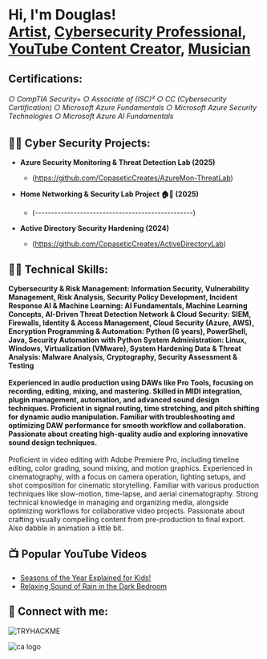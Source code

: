 <h1>Hi, I'm Douglas! <br/><a href="https://douglashale.net/">Artist</a>, <a href="https://www.linkedin.com/in/douglas-hale-002303121/">Cybersecurity Professional</a>, <a href="https://www.youtube.com/@WhizkidWondersLearning">YouTube 
Content Creator</a>, <a href="https://youtube.com/@copaseticarts9067?si=1mqr3IMhNfyr7mII">Musician</a></h1>

<h2> Certifications: 
<h6> ○ CompTIA Security+
○ Associate of (ISC)²
○ CC (Cybersecurity Certification)
○ Microsoft Azure Fundamentals
○ Microsoft Azure Security Technologies
○ Microsoft Azure AI Fundamentals </h6> <h2>
  
<h2>👨‍💻 Cyber Security Projects:</h2>

- <b>Azure Security Monitoring & Threat Detection Lab (2025)</b>
  - (https://github.com/CopaseticCreates/AzureMon-ThreatLab)

- <b>Home Networking & Security Lab Project 🏠🔐 (2025)</b>
  - (-------------------------------------------------)

- <b>Active Directory Security Hardening (2024)</b>
  - (https://github.com/CopaseticCreates/ActiveDirectoryLab)

<h2>👨‍💻 Technical Skills:</h2>
<b>Cybersecurity & Risk Management: Information Security, Vulnerability Management, Risk Analysis, Security Policy Development, Incident Response
AI & Machine Learning: AI Fundamentals, Machine Learning Concepts, AI-Driven Threat Detection
Network & Cloud Security: SIEM, Firewalls, Identity & Access Management, Cloud Security (Azure, AWS), Encryption
Programming & Automation: Python (6 years), PowerShell, Java, Security Automation with Python
System Administration: Linux, Windows, Virtualization (VMware), System Hardening
Data & Threat Analysis: Malware Analysis, Cryptography, Security Assessment & Testing</b>
<br>
<br>
<b>Experienced in audio production using DAWs like Pro Tools, focusing on recording, editing, mixing, and mastering. Skilled in MIDI integration, plugin management, automation, and advanced sound design techniques. Proficient in signal routing, time stretching, and pitch shifting for dynamic audio manipulation. Familiar with troubleshooting and optimizing DAW performance for smooth workflow and collaboration. Passionate about creating high-quality audio and exploring innovative sound design techniques.</b>
<br>
<br>
Proficient in video editing with Adobe Premiere Pro, including timeline editing, color grading, sound mixing, and motion graphics. Experienced in cinematography, with a focus on camera operation, lighting setups, and shot composition for cinematic storytelling. Familiar with various production techniques like slow-motion, time-lapse, and aerial cinematography. Strong technical knowledge in managing and organizing media, alongside optimizing workflows for collaborative video projects. Passionate about crafting visually compelling content from pre-production to final export. Also dabble in animation a little bit.

  
<h2>📺 Popular YouTube Videos</h2>

- [Seasons of the Year Explained for Kids!](https://www.youtube.com/watch?v=OOEg3OKwYTs&t=7s)
- [Relaxing Sound of Rain in the Dark Bedroom](https://www.youtube.com/watch?v=QHIyFIMu4uQ)

<h2> 🤳 Connect with me:</h2>


[twitter]: 
[youtube]: 
[instagram]: 
[linkedin]: 



<img src="https://tryhackme-badges.s3.amazonaws.com/Haled2312x.png" alt="TRYHACKME" />

![ca logo](https://github.com/user-attachments/assets/766861bd-7dc7-4685-9160-0ab6ff9fd8c7)



<!--
**joshmadakor1/joshmadakor1** is a ✨ _special_ ✨ repository because its `README.md` (this file) appears on your GitHub profile.

Here are some ideas to get you started:

- 🔭 I’m currently working on ...
- 🌱 I’m currently learning ...
- 👯 I’m looking to collaborate on ...
- 🤔 I’m looking for help with ...
- 💬 Ask me about ...
- 📫 How to reach me: ...
- 😄 Pronouns: ...
- ⚡ Fun fact: ...
-->
